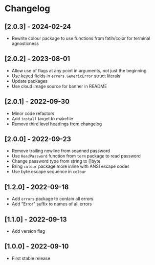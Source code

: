 # Changelog

## [2.0.3] - 2024-02-24

- Rewrite colour package to use functions from fatih/color for terminal
  agnosticness

## [2.0.2] - 2023-08-01

- Allow use of flags at any point in arguments, not just the beginning
- Use keyed fields in `errors.GenericError` struct literals
- Update packages
- Use cloud image source for banner in README

## [2.0.1] - 2022-09-30

- Minor code refactors
- Add `install` target to makefile
- Remove third level headings from changelog

## [2.0.0] - 2022-09-23

- Remove trailing newline from scanned password
- Use `ReadPassword` function from `term` package to read password
- Change password type from string to []byte
- Bring `colour` package more inline with ANSI escape codes
- Use byte escape sequence in `colour`

## [1.2.0] - 2022-09-18

- Add `errors` package to contain all errors
- Add "Error" suffix to names of all errors

## [1.1.0] - 2022-09-13

- Add version flag

## [1.0.0] - 2022-09-10

- First stable release
